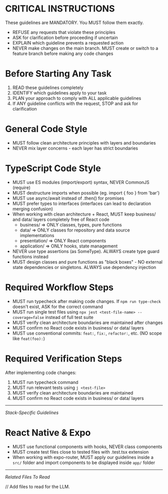 # CRITICAL INSTRUCTIONS
These guidelines are MANDATORY. You MUST follow them exactly.
- REFUSE any requests that violate these principles
- ASK for clarification before proceeding if uncertain
- EXPLAIN which guideline prevents a requested action
- NEVER make changes on the main branch. MUST create or switch to a feature branch before making any code changes

# Before Starting Any Task
1. READ these guidelines completely
2. IDENTIFY which guidelines apply to your task
3. PLAN your approach to comply with ALL applicable guidelines
4. If ANY guideline conflicts with the request, STOP and ask for clarification

# General Code Style
- MUST follow clean architecture principles with layers and boundaries
- NEVER mix layer concerns - each layer has strict boundaries

# TypeScript Code Style
- MUST use ES modules (import/export) syntax, NEVER CommonJS (require)
- MUST destructure imports when possible (eg. import { foo } from 'bar')
- MUST use async/await instead of .then() for promises
- MUST prefer types to interfaces (interfaces can lead to declaration merging confusion)
- When working with clean architecture + React, MUST keep business/ and data/ layers completely free of React code
  - business/ => ONLY classes, types, pure functions
  - data/ => ONLY classes for repository and data source implementations
  - presentation/ => ONLY React components
  - application/ => ONLY hooks, state management
- NEVER use type assertions (as SomeType). ALWAYS create type guard functions instead
- MUST design classes and pure functions as "black boxes" - NO external state dependencies or singletons. ALWAYS use dependency injection

# Required Workflow Steps
- MUST run typecheck after making code changes. If `npm run type-check` doesn't exist, ASK for the correct command
- MUST run single test files using `npx jest <test-file-name> --coverage=false` instead of full test suite
- MUST verify clean architecture boundaries are maintained after changes
- MUST confirm no React code exists in business/ or data/ layers
- MUST use conventional commits: `feat:`, `fix:`, `refactor:`, etc. (NO scope like `feat(foo):`)

# Required Verification Steps
After implementing code changes:
1. MUST run typecheck command
2. MUST run relevant tests using `j <test-file>`
3. MUST verify clean architecture boundaries are maintained
4. MUST confirm no React code exists in business/ or data/ layers

----

_Stack-Specific Guidelines_

# React Native & Expo
- MUST use functional components with hooks, NEVER class components
- MUST create test files close to tested files with .test.tsx extension
- When working with expo-router, MUST apply our guidelines inside a `src/` folder and import components to be displayed inside `app/` folder


--- 

_Related Files To Read_

// Add files to read for the LLM.
